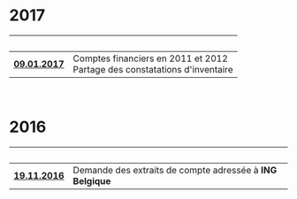 <link rel="stylesheet" href="reset.css" type="text/css" />
<link rel="stylesheet" href="style2009.css" type="text/css" />

# 2017

| &nbsp; | &nbsp; |
| --- | --- |
| [**09.01.2017**](20170109.md) | Comptes financiers en 2011 et 2012<br>Partage des constatations d'inventaire |

&nbsp;

# 2016

| &nbsp; | &nbsp; |
| --- | --- |
| [**19.11.2016**](20161119.md) | Demande des extraits de compte adressée à **ING Belgique** |

&nbsp;
